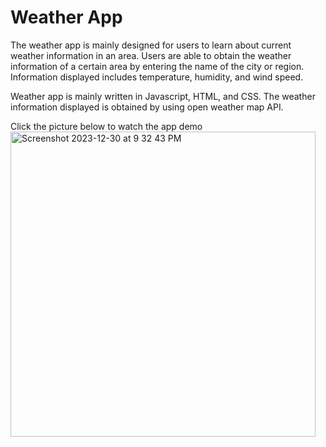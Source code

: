 # Weather App
The weather app is mainly designed for users to learn about current weather information in an area. 
Users are able to obtain the weather information of a certain area by entering the name of the city or region. Information displayed includes temperature, humidity, and wind speed.

Weather app is mainly written in Javascript, HTML, and CSS.
The weather information displayed is obtained by using open weather map API. 

Click the picture below to watch the app demo<be>
[<img width="488" alt="Screenshot 2023-12-30 at 9 32 43 PM" src="https://github.com/herman256561/weather_app/assets/140695161/66b8dea6-bb29-49a0-9434-2251cffe46bd">](https://youtu.be/T6kVDwVlE2A)
